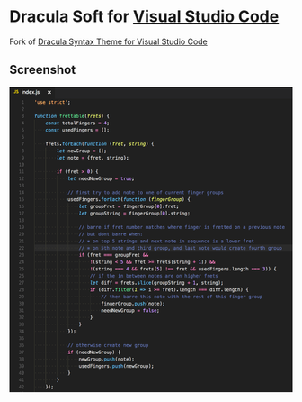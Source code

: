 # Dracula Soft for [Visual Studio Code](http://code.visualstudio.com)

Fork of [Dracula Syntax Theme for Visual Studio Code](https://github.com/dracula/visual-studio-code)

## Screenshot
<img src="screenshot.png?raw=true" width="735" alt="example screenshot" />
